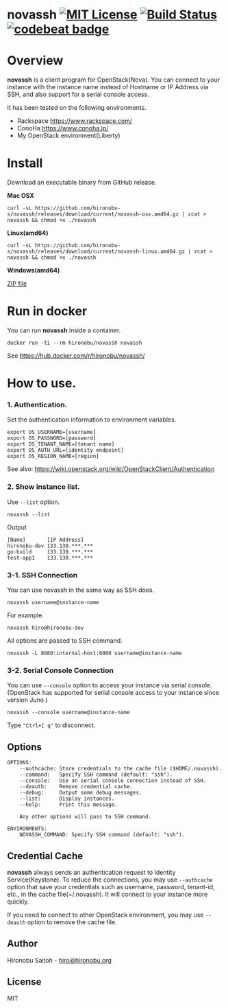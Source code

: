 # novassh [![MIT License](http://img.shields.io/badge/license-MIT-blue.svg?style=flat)](LICENSE) [![Build Status](https://travis-ci.org/hironobu-s/novassh.svg?branch=master)](https://travis-ci.org/hironobu-s/novassh) [![codebeat badge](https://codebeat.co/badges/97e0e868-2796-41d9-82a1-d1740acdc4d3)](https://codebeat.co/projects/github-com-hironobu-s-novassh)

# Overview

**novassh** is a client program for OpenStack(Nova). You can connect to your instance with the instance name instead of Hostname or IP Address via SSH, and also support for a serial console access.

It has been tested on the following environments.

* Rackspace https://www.rackspace.com/
* ConoHa https://www.conoha.jp/
* My OpenStack environment(Liberty)


# Install

Download an executable binary from GitHub release.

**Mac OSX**

```shell
curl -sL https://github.com/hironobu-s/novassh/releases/download/current/novassh-osx.amd64.gz | zcat > novassh && chmod +x ./novassh
```

**Linux(amd64)**

```shell
curl -sL https://github.com/hironobu-s/novassh/releases/download/current/novassh-linux.amd64.gz | zcat > novassh && chmod +x ./novassh
```

**Windows(amd64)**

[ZIP file](https://github.com/hironobu-s/novassh/releases/download/current/novassh.amd64.zip)

# Run in docker

You can run **novassh** inside a container.

```
docker run -ti --rm hironobu/novassh novassh
```

See https://hub.docker.com/r/hironobu/novassh/

# How to use.

### 1. Authentication.

Set the authentication information to environment variables.

```shell
export OS_USERNAME=[username]
export OS_PASSWORD=[password]
export OS_TENANT_NAME=[tenant name]
export OS_AUTH_URL=[identity endpoint]
export OS_REGION_NAME=[region]
```

See also: https://wiki.openstack.org/wiki/OpenStackClient/Authentication

### 2. Show instance list.

Use ``--list`` option.

```
novassh --list
```

Output

```
[Name]       [IP Address]
hironobu-dev 133.130.***.***
go-build     133.130.***.***
test-app1    133.130.***.***
```

### 3-1. SSH Connection

You can use novassh in the same way as SSH does.

```shell
novassh username@instance-name
```

For example.

```shell
novassh hiro@hironobu-dev
```

All options are passed to SSH command.

```shell
novassh -L 8080:internal-host:8080 username@instance-name
```

### 3-2. Serial Console Connection

You can use ```--console``` option to access your instance via serial console. (OpenStack has supported for serial console access to your instance since version Juno.)

```shell
novassh --console username@instance-name
```

Type ```"Ctrl+[ q"``` to disconnect.

## Options

```
OPTIONS:
	--authcache: Store credentials to the cache file ($HOME/.novassh).
	--command:   Specify SSH command (default: "ssh").
	--console:   Use an serial console connection instead of SSH.
	--deauth:    Remove credential cache.
	--debug:     Output some debug messages.
	--list:      Display instances.
	--help:      Print this message.

    Any other options will pass to SSH command.

ENVIRONMENTS:
	NOVASSH_COMMAND: Specify SSH command (default: "ssh").
```

## Credential Cache

**novassh** always sends an authentication request to Identity Service(Keystone). To reduce the connections, you may use ```--authcache``` option that save your credentials such as username, password, tenant-id, etc., in the cache file(~/.novassh). It will connect to your instance more quickly.

If you need to connect to other OpenStack environment, you may use ```--deauth``` option to remove the cache file.

## Author

Hironobu Saitoh - hiro@hironobu.org

## License

MIT

